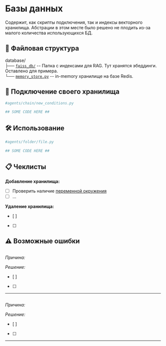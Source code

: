 # Базы данных
Содержит, как скрипты подключения, так и индексы векторного хранилища. Абстрации в этом месте было решено не плодить из-за малого количества использующихся БД.

## 📁 Файловая структура
database/\
├── [`faiss_db/`](./faiss_db/) -- Папка с индексами для RAG. Тут хранятся эбеддинги. Оставлено для примера. \
└── [`memory_store.py`](memory_store.py) -- in-memory хранилище на базе Redis. 

## 🎨 Подключение своего хранилища
```python
#agents/chain/new_conditions.py

## SOME CODE HERE ##
```

## 🛠️ Использование
```python
#agents/folder/file.py

## SOME CODE HERE ##
```

## 📋 Чеклисты

**Добавление хранилища:**
- [ ] Проверить наличие [переменной окружения](../config/README.md#-чеклисты)
- [ ] ...

**Удаление хранилища:**
- [ ]
- [ ]

## ⚠️ Возможные ошибки

```bash

```
_Причина:_

_Решение:_
- [ ]
- [ ]
---

```bash

```
_Причина:_

_Решение:_
- [ ]
- [ ]
---

